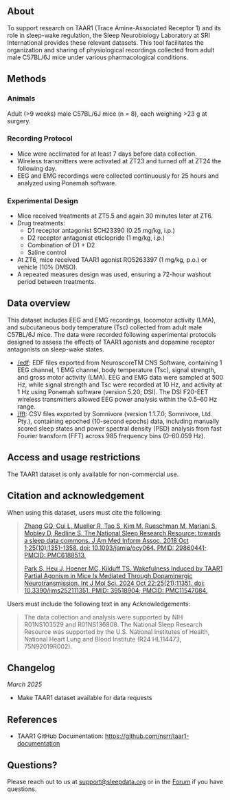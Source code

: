 ## About

To support research on TAAR1 (Trace Amine-Associated Receptor 1) and its role in sleep-wake regulation, the Sleep Neurobiology Laboratory at SRI International provides these relevant datasets. This tool facilitates the organization and sharing of physiological recordings collected from adult male C57BL/6J mice under various pharmacological conditions.

## Methods

### Animals

Adult (>9 weeks) male C57BL/6J mice (n = 8), each weighing >23 g at surgery.

### Recording Protocol

- Mice were acclimated for at least 7 days before data collection.
- Wireless transmitters were activated at ZT23 and turned off at ZT24 the following day.
- EEG and EMG recordings were collected continuously for 25 hours and analyzed using Ponemah software.

### Experimental Design

- Mice received treatments at ZT5.5 and again 30 minutes later at ZT6.
- Drug treatments:
  - D1 receptor antagonist SCH23390 (0.25 mg/kg, i.p.)
  - D2 receptor antagonist eticlopride (1 mg/kg, i.p.)
  - Combination of D1 + D2
  - Saline control
- At ZT6, mice received TAAR1 agonist RO5263397 (1 mg/kg, p.o.) or vehicle (10% DMSO).
- A repeated measures design was used, ensuring a 72-hour washout period between treatments.

## Data overview

This dataset includes EEG and EMG recordings, locomotor activity (LMA), and subcutaneous body temperature (Tsc) collected from adult male C57BL/6J mice. The data were recorded following experimental protocols designed to assess the effects of TAAR1 agonists and dopamine receptor antagonists on sleep-wake states.

- [/edf](:files_path:/original/edf): EDF files exported from NeuroscoreTM CNS Software, containing 1 EEG channel, 1 EMG channel, body temperature (Tsc), signal strength, and gross motor activity (LMA). EEG and EMG data were sampled at 500 Hz, while signal strength and Tsc were recorded at 10 Hz, and activity at 1 Hz using Ponemah software (version 5.20; DSI). The DSI F20-EET wireless transmitters allowed EEG power analysis within the 0.5–60 Hz range.
- [/fft](:files_path:/original/fft): CSV files exported by Somnivore (version 1.1.7.0; Somnivore, Ltd. Pty.), containing epoched (10-second epochs) data, including manually scored sleep states and power spectral density (PSD) analysis from fast Fourier transform (FFT) across 985 frequency bins (0–60.059 Hz).

## Access and usage restrictions

The TAAR1 dataset is only available for non-commercial use.

## Citation and acknowledgement

When using this dataset, users must cite the following:

> [Zhang GQ, Cui L, Mueller R, Tao S, Kim M, Rueschman M, Mariani S, Mobley D, Redline S. The National Sleep Research Resource: towards a sleep data commons. J Am Med Inform Assoc. 2018 Oct 1;25(10):1351-1358. doi: 10.1093/jamia/ocy064. PMID: 29860441; PMCID: PMC6188513.](https://pubmed.ncbi.nlm.nih.gov/29860441/)
> 
> [Park S, Heu J, Hoener MC, Kilduff TS. Wakefulness Induced by TAAR1 Partial Agonism in Mice Is Mediated Through Dopaminergic Neurotransmission. Int J Mol Sci. 2024 Oct 22;25(21):11351. doi: 10.3390/ijms252111351. PMID: 39518904; PMCID: PMC11547084.](https://pubmed.ncbi.nlm.nih.gov/39518904/)

Users must include the following text in any Acknowledgements:

> The data collection and analysis were supported by NIH R01NS103529 and R01NS136808.  The National Sleep Research Resource was supported by the U.S. National Institutes of Health, National Heart Lung and Blood Institute (R24 HL114473, 75N92019R002).

## Changelog

*March 2025*

- Make TAAR1 dataset available for data requests

## References

-	TAAR1 GitHub Documentation: https://github.com/nsrr/taar1-documentation

## Questions?

Please reach out to us at support@sleepdata.org or in the [Forum](https://sleepdata.org/forum) if you have questions.
